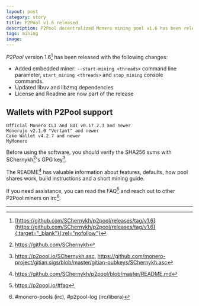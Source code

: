 ```yaml
---
layout: post
category: story
title: P2Pool v1.6 released
description: P2Pool decentralized Monero mining pool v1.6 has been released.
tags: mining
image: 
---
```


*P2Pool* version 1.6[^1] has been released with the following changes:

- Added embedded miner: `--start-mining <threads>` command line parameter, `start_mining <threads>` and `stop_mining` console commands.
- Updated libuv and libzmq dependencies
- License and Readme are now part of the release


## Wallets with P2Pool support


    Official Monero CLI and GUI v0.17.2.3 and newer
    Monerujo v2.1.0 "Vertant" and newer
    Cake Wallet v4.2.7 and newer
    MyMonero

Before using the software, you should verify the SHA256 sums with SChernykh[^2]'s GPG key[^3].

The README[^4] has valuable information about features, defaults, how pool shares work, build instructions and a short mining guide.

If you need assistance, you can read the FAQ[^5] and reach out to other P2Pool miners on irc[^6].

---

[^1]: [https://github.com/SChernykh/p2pool/releases/tag/v1.6](https://github.com/SChernykh/p2pool/releases/tag/v1.6){:target="_blank"}{:rel="nofollow"}
[^2]: https://github.com/SChernykh
[^3]: https://p2pool.io/SChernykh.asc, https://github.com/monero-project/gitian.sigs/blob/master/gitian-pubkeys/SChernykh.asc
[^4]: https://github.com/SChernykh/p2pool/blob/master/README.md
[^5]: https://p2pool.io/#faq
[^6]: #monero-pools (irc), #p2pool-log (irc/libera)
